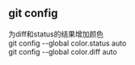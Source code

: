 ## git config

为diff和status的结果增加颜色  
git config --global color.status auto  
git config --global color.diff auto  
